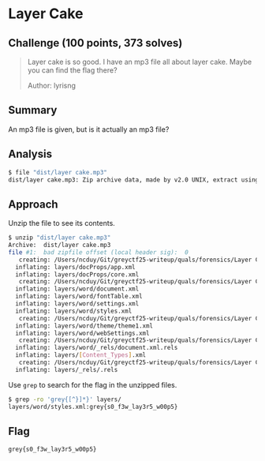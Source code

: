# Layer Cake

## Challenge (100 points, 373 solves)

> Layer cake is so good. I have an mp3 file all about layer cake. Maybe you can find the flag there?
>
> Author: lyrisng

## Summary

An mp3 file is given, but is it actually an mp3 file?

## Analysis

```bash
$ file "dist/layer cake.mp3"
dist/layer cake.mp3: Zip archive data, made by v2.0 UNIX, extract using at least v2.0, last modified Fri Mar 30 19:37:05 2018, method=store
```

## Approach

Unzip the file to see its contents.

```bash
$ unzip "dist/layer cake.mp3"
Archive:  dist/layer cake.mp3
file #1:  bad zipfile offset (local header sig):  0
   creating: /Users/ncduy/Git/greyctf25-writeup/quals/forensics/Layer Cake/layers/docProps
  inflating: layers/docProps/app.xml  
  inflating: layers/docProps/core.xml  
   creating: /Users/ncduy/Git/greyctf25-writeup/quals/forensics/Layer Cake/layers/word
  inflating: layers/word/document.xml  
  inflating: layers/word/fontTable.xml  
  inflating: layers/word/settings.xml  
  inflating: layers/word/styles.xml  
   creating: /Users/ncduy/Git/greyctf25-writeup/quals/forensics/Layer Cake/layers/word/theme
  inflating: layers/word/theme/theme1.xml  
  inflating: layers/word/webSettings.xml  
   creating: /Users/ncduy/Git/greyctf25-writeup/quals/forensics/Layer Cake/layers/word/_rels
  inflating: layers/word/_rels/document.xml.rels  
  inflating: layers/[Content_Types].xml  
   creating: /Users/ncduy/Git/greyctf25-writeup/quals/forensics/Layer Cake/layers/_rels
  inflating: layers/_rels/.rels   
```

Use `grep` to search for the flag in the unzipped files.

```bash
$ grep -ro 'grey{[^}]*}' layers/
layers/word/styles.xml:grey{s0_f3w_lay3r5_w00p5}
```

## Flag

`grey{s0_f3w_lay3r5_w00p5}`

